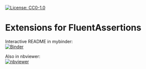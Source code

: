 
[![License: CC0-1.0](https://img.shields.io/badge/License-CC0_1.0-lightgrey.svg)](LICENSE)


# Extensions for FluentAssertions

Interactive README in mybinder:\
[![Binder](https://mybinder.org/badge_logo.svg)](https://mybinder.org/v2/gh/mazharenko/FluentAssertions.Extensions/HEAD?urlpath=tree/README.ipynb)

Also in nbviewer:\
[![nbviewer](https://raw.githubusercontent.com/jupyter/design/master/logos/Badges/nbviewer_badge.svg)](https://nbviewer.org/github/mazharenko/FluentAssertions.Extensions/tree/HEAD/docs/README.ipynb)
